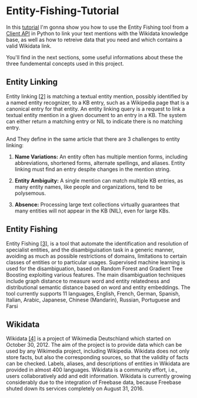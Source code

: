 # Entity-Fishing-Tutorial

In this [tutorial](https://www.youtube.com/watch?v=NDzkSqakTSw) I'm gonna show you how to use the Entity Fishing tool from a [Client API](https://github.com/issa-project/entity-fishing-client-python) in Python to link your text mentions with the Wikidata knowledge base, as well as how to retreive data that you need and which contains a valid Wikidata link.

You'll find in the next sections, some useful informations about these the three fundemental concepts used in this project.

## Entity Linking
Entity linking [[2]](https://www.cs.jhu.edu/~delip/entity_linking.pdf) is matching a textual entity mention, possibly identified by a named entity recognizer, to a KB entry, such as a Wikipedia page that is a canonical entry for that entity. An entity linking query is a request to link a textual entity mention in a given document to an entry in a KB. The system can either return a matching entry or NIL to indicate there is no matching entry.

And They define in the same article that there are 3 challenges to entity linking:

1. **Name Variations:** An entity often has multiple mention forms, including abbreviations, shortened forms, alternate spellings, and aliases. Entity linking must find an entry despite changes in the mention string.

2. **Entity Ambiguity:** A single mention can match multiple KB entries, as many entity names, like people and organizations, tend to be polysemous.

3. **Absence:** Processing large text collections virtually guarantees that many entities will not appear in the KB (NIL), even for large KBs.

## Entity Fishing

Entity Fishing [[3]](https://nerd.readthedocs.io/en/latest/index.html), is a tool that automate the identification and resolution of specialist entities, and the disambiguisation task in a generic manner, avoiding as much as possible restrictions of domains, limitations to certain classes of entities or to particular usages. Supervised machine learning is used for the disambiguation, based on Random Forest and Gradient Tree Boosting exploiting various features. The main disambiguation techniques include graph distance to measure word and entity relatedness and distributional semantic distance based on word and entity embeddings. The tool currently supports 11 languages, English, French, German, Spanish, Italian, Arabic, Japanese, Chinese (Mandarin), Russian, Portuguese and Farsi

## Wikidata

Wikidata [[4]](https://www.semantic-web-journal.net/system/files/swj1366.pdf) is a project of Wikimedia Deutschland which started on October 30, 2012. The aim of the project is to provide data which can be used by any Wikimedia project, including Wikipedia. Wikidata does not only store facts, but also the corresponding sources, so that the validity of facts can be checked. Labels, aliases, and descriptions of entities in Wikidata are provided in almost 400 languages. Wikidata is a community effort, i.e., users collaboratively add and edit information. Wikidata is currently growing considerably due to the integration of Freebase data, because Freebase shuted down its services completely on August 31, 2016.